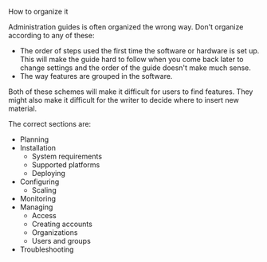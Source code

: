 

How to organize it

Administration guides is often organized the wrong way. Don't organize according to any of these: 

* The order of steps used the first time the software or hardware is set up. This will make the guide hard to follow when you come back later to change settings and the order of the guide doesn't make much sense. 
* The way features are grouped in the software.

Both of these schemes will make it difficult for users to find features. They might also make it difficult for the writer to decide where to insert new material. 

The correct sections are: 

* Planning
* Installation
   * System requirements
   * Supported platforms 
   * Deploying
* Configuring 
   * Scaling
* Monitoring
* Managing
   * Access
   * Creating accounts
   * Organizations
   * Users and groups
* Troubleshooting


